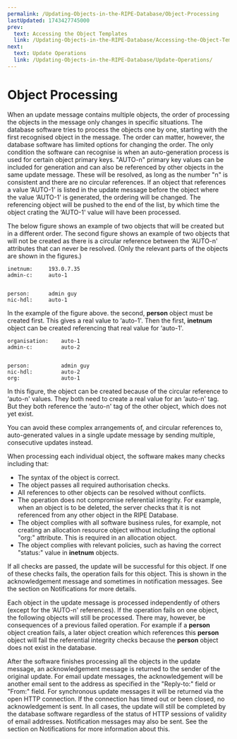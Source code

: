 ```yaml
---
permalink: /Updating-Objects-in-the-RIPE-Database/Object-Processing
lastUpdated: 1743427745000
prev:
  text: Accessing the Object Templates
  link: /Updating-Objects-in-the-RIPE-Database/Accessing-the-Object-Templates/
next:
  text: Update Operations
  link: /Updating-Objects-in-the-RIPE-Database/Update-Operations/
---
```


# Object Processing

When an update message contains multiple objects, the order of processing the objects in the message only changes in specific situations. The database software tries to process the objects one by one, starting with the first recognised object in the message. The order can matter, however, the database software has limited options for changing the order. The only condition the software can recognise is when an auto-generation process is used for certain object primary keys. "AUTO-n" primary key values can be included for generation and can also be referenced by other objects in the same update message. These will be resolved, as long as the number "n" is consistent and there are no circular references. If an object that references a value ‘AUTO-1' is listed in the update message before the object where the value ‘AUTO-1' is generated, the ordering will be changed. The referencing object will be pushed to the end of the list, by which time the object crating the ‘AUTO-1' value will have been processed.

The below figure shows an example of two objects that will be created but in a different order. The second figure shows an example of two objects that will not be created as there is a circular reference between the ‘AUTO-n' attributes that can never be resolved. (Only the relevant parts of the objects are shown in the figures.)

    inetnum:     193.0.7.35
    admin-c:     auto-1


    person:      admin guy
    nic-hdl:     auto-1

In the example of the figure above. the second, **person** object must be created first. This gives a real value to ‘auto-1'. Then the first, **inetnum** object can be created referencing that real value for ‘auto-1'.

    organisation:    auto-1
    admin-c:         auto-2


    person:          admin guy
    nic-hdl:         auto-2
    org:             auto-1

In this figure, the object can be created because of the circular reference to ‘auto-n' values. They both need to create a real value for an ‘auto-n' tag. But they both reference the ‘auto-n' tag of the other object, which does not yet exist.

You can avoid these complex arrangements of, and circular references to, auto-generated values in a single update message by sending multiple, consecutive updates instead.

When processing each individual object, the software makes many checks including that:

* The syntax of the object is correct.
* The object passes all required authorisation checks.
* All references to other objects can be resolved without conflicts.
* The operation does not compromise referential integrity. For example, when an object is to be deleted, the server checks that it is not referenced from any other object in the RIPE Database.
* The object complies with all software business rules, for example, not creating an allocation resource object without including the optional "org:" attribute. This is required in an allocation object.
* The object complies with relevant policies, such as having the correct "status:" value in **inetnum** objects.

If all checks are passed, the update will be successful for this object. If one of these checks fails, the operation fails for this object. This is shown in the acknowledgement message and sometimes in notification messages. See the section on Notifications for more details.

Each object in the update message is processed independently of others (except for the ‘AUTO-n' references). If the operation fails on one object, the following objects will still be processed. There may, however, be consequences of a previous failed operation. For example if a **person** object creation fails, a later object creation which references this **person** object will fail the referential integrity checks because the **person** object does not exist in the database.

After the software finishes processing all the objects in the update message, an acknowledgement message is returned to the sender of the original update. For email update messages, the acknowledgement will be another email sent to the address as specified in the "Reply-to:" field or "From:" field. For synchronous update messages it will be returned via the open HTTP connection. If the connection has timed out or been closed, no acknowledgement is sent. In all cases, the update will still be completed by the database software regardless of the status of HTTP sessions of validity of email addresses. Notification messages may also be sent. See the section on Notifications for more information about this.
